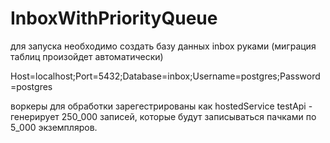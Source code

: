# InboxWithPriorityQueue

для запуска необходимо создать базу данных inbox руками (миграция таблиц произойдет автоматически) 

Host=localhost;Port=5432;Database=inbox;Username=postgres;Password=postgres

воркеры для обработки зарегестрированы как hostedService
testApi - генерирует 250_000 записей, которые будут записываться пачками по 5_000 экземпляров.
